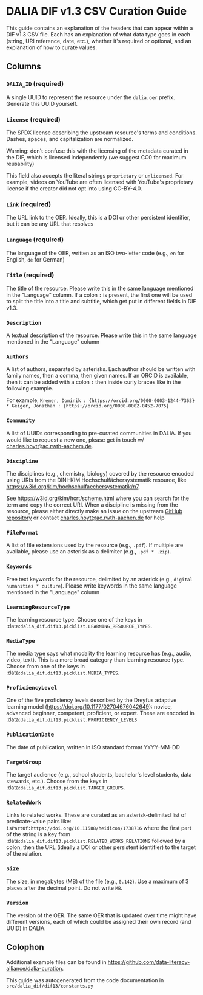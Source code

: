 # DALIA DIF v1.3 CSV Curation Guide

This guide contains an explanation of the headers that can appear within a DIF
v1.3 CSV file. Each has an explanation of what data type goes in each (string,
URI reference, date, etc.), whether it's required or optional, and an
explanation of how to curate values.

## Columns

### `DALIA_ID` (required)

A single UUID to represent the resource under the `dalia.oer` prefix. Generate
this UUID yourself.

### `License` (required)

The SPDX license describing the upstream resource's terms and conditions.
Dashes, spaces, and capitalization are normalized.

Warning: don't confuse this with the licensing of the metadata curated in the
DIF, which is licensed independently (we suggest CC0 for maximum reusability)

This field also accepts the literal strings `proprietary` or `unlicensed`. For
example, videos on YouTube are often licensed with YouTube's proprietary license
if the creator did not opt into using CC-BY-4.0.

### `Link` (required)

The URL link to the OER. Ideally, this is a DOI or other persistent identifier,
but it can be any URL that resolves

### `Language` (required)

The language of the OER, written as an ISO two-letter code (e.g., `en` for
English, `de` for German)

### `Title` (required)

The title of the resource. Please write this in the same language mentioned in
the "Language" column. If a colon `:` is present, the first one will be used to
split the title into a title and subtitle, which get put in different fields in
DIF v1.3.

### `Description`

A textual description of the resource. Please write this in the same language
mentioned in the "Language" column

### `Authors`

A list of authors, separated by asterisks. Each author should be written with
family names, then a comma, then given names. If an ORCID is available, then it
can be added with a colon `:` then inside curly braces like in the following
example.

For example,
`Kremer, Dominik : {https://orcid.org/0000-0003-1244-7363} * Geiger, Jonathan : {https://orcid.org/0000-0002-0452-7075}`

### `Community`

A list of UUIDs corresponding to pre-curated communities in DALIA. If you would
like to request a new one, please get in touch w/
charles.hoyt@ac.rwth-aachem.de.

### `Discipline`

The disciplines (e.g., chemistry, biology) covered by the resource encoded using
URIs from the DINI-KIM Hochschulfächersystematik resource, like
https://w3id.org/kim/hochschulfaechersystematik/n7.

See https://w3id.org/kim/hcrt/scheme.html where you can search for the term and
copy the correct URI. When a discipline is missing from the resource, please
either directly make an issue on the upstream
[GitHub repository](https://github.com/dini-ag-kim/hcrt) or contact
charles.hoyt@ac.rwth-aachen.de for help

### `FileFormat`

A list of file extensions used by the resource (e.g., `.pdf`). If multiple are
available, please use an asterisk as a delimiter (e.g., `.pdf * .zip`).

### `Keywords`

Free text keywords for the resource, delimited by an asterick (e.g.,
`digital humanities * culture`). Please write keywords in the same language
mentioned in the "Language" column

### `LearningResourceType`

The learning resource type. Choose one of the keys in
:data:`dalia_dif.dif13.picklist.LEARNING_RESOURCE_TYPES`.

### `MediaType`

The media type says what modality the learning resource has (e.g., audio, video,
text). This is a more broad category than learning resource type. Choose from
one of the keys in :data:`dalia_dif.dif13.picklist.MEDIA_TYPES`.

### `ProficiencyLevel`

One of the five proficiency levels described by the Dreyfus adaptive learning
model (https://doi.org/10.1177/02704676042649): novice, advanced beginner,
competent, proficient, or expert. These are encoded in
:data:`dalia_dif.dif13.picklist.PROFICIENCY_LEVELS`

### `PublicationDate`

The date of publication, written in ISO standard format YYYY-MM-DD

### `TargetGroup`

The target audience (e.g., school students, bachelor's level students, data
stewards, etc.). Choose from the keys in
:data:`dalia_dif.dif13.picklist.TARGET_GROUPS`.

### `RelatedWork`

Links to related works. These are curated as an asterisk-delimited list of
predicate-value pairs like: `isPartOf:https://doi.org/10.11588/heidicon/1738716`
where the first part of the string is a key from
:data:`dalia_dif.dif13.picklist.RELATED_WORKS_RELATIONS` followed by a colon,
then the URL (ideally a DOI or other persistent identifier) to the target of the
relation.

### `Size`

The size, in megabytes (MB) of the file (e.g., `0.142`). Use a maximum of 3
places after the decimal point. Do not write `MB`.

### `Version`

The version of the OER. The same OER that is updated over time might have
different versions, each of which could be assigned their own record (and UUID)
in DALIA.

## Colophon

Additional example files can be found in
https://github.com/data-literacy-alliance/dalia-curation.

This guide was autogenerated from the code documentation in
`src/dalia_dif/dif13/constants.py`
